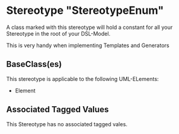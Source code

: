 
[comment]: <> (THIS FILE IS GENERATED AS LONG AS THIS LINE EXISTS)

# Stereotype "StereotypeEnum"

A class marked with this stereotype will hold a constant for all your Stereotype in the root of your DSL-Model.

This is very handy when implementing Templates and Generators 


## BaseClass(es)
This stereotype is applicable to the following UML-ELements:

* Element


## Associated Tagged Values
This Stereotype has no associated tagged vales.
